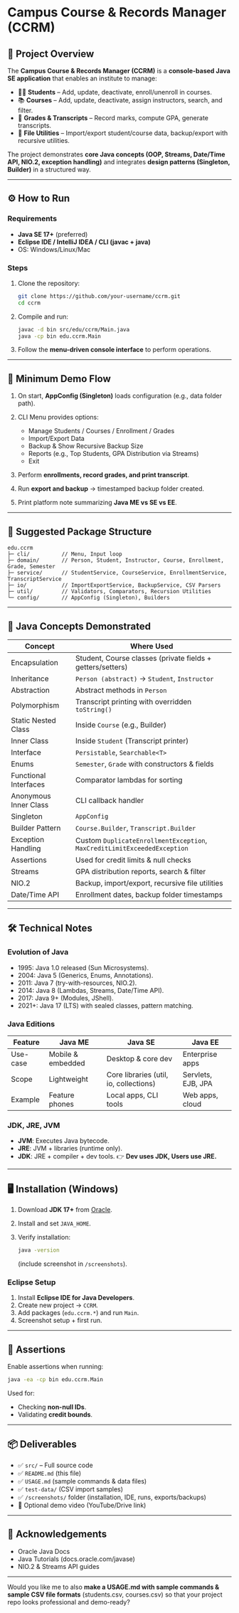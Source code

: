 
# Campus Course & Records Manager (CCRM)

## 📌 Project Overview

The **Campus Course & Records Manager (CCRM)** is a **console-based Java SE application** that enables an institute to manage:

* 👨‍🎓 **Students** – Add, update, deactivate, enroll/unenroll in courses.
* 📚 **Courses** – Add, update, deactivate, assign instructors, search, and filter.
* 📝 **Grades & Transcripts** – Record marks, compute GPA, generate transcripts.
* 📂 **File Utilities** – Import/export student/course data, backup/export with recursive utilities.

The project demonstrates **core Java concepts (OOP, Streams, Date/Time API, NIO.2, exception handling)** and integrates **design patterns (Singleton, Builder)** in a structured way.

---

## ⚙️ How to Run

### Requirements

* **Java SE 17+** (preferred)
* **Eclipse IDE / IntelliJ IDEA / CLI (javac + java)**
* OS: Windows/Linux/Mac

### Steps

1. Clone the repository:

   ```bash
   git clone https://github.com/your-username/ccrm.git
   cd ccrm
   ```
2. Compile and run:

   ```bash
   javac -d bin src/edu/ccrm/Main.java
   java -cp bin edu.ccrm.Main
   ```
3. Follow the **menu-driven console interface** to perform operations.

---

## 🚀 Minimum Demo Flow

1. On start, **AppConfig (Singleton)** loads configuration (e.g., data folder path).
2. CLI Menu provides options:

   * Manage Students / Courses / Enrollment / Grades
   * Import/Export Data
   * Backup & Show Recursive Backup Size
   * Reports (e.g., Top Students, GPA Distribution via Streams)
   * Exit
3. Perform **enrollments, record grades, and print transcript**.
4. Run **export and backup** → timestamped backup folder created.
5. Print platform note summarizing **Java ME vs SE vs EE**.

---

## 📂 Suggested Package Structure

```
edu.ccrm
├─ cli/          // Menu, Input loop
├─ domain/       // Person, Student, Instructor, Course, Enrollment, Grade, Semester
├─ service/      // StudentService, CourseService, EnrollmentService, TranscriptService
├─ io/           // ImportExportService, BackupService, CSV Parsers
├─ util/         // Validators, Comparators, Recursion Utilities
└─ config/       // AppConfig (Singleton), Builders
```

---

## 📖 Java Concepts Demonstrated

| Concept               | Where Used                                                               |
| --------------------- | ------------------------------------------------------------------------ |
| Encapsulation         | Student, Course classes (private fields + getters/setters)               |
| Inheritance           | `Person (abstract)` → `Student`, `Instructor`                            |
| Abstraction           | Abstract methods in `Person`                                             |
| Polymorphism          | Transcript printing with overridden `toString()`                         |
| Static Nested Class   | Inside `Course` (e.g., Builder)                                          |
| Inner Class           | Inside `Student` (Transcript printer)                                    |
| Interface             | `Persistable`, `Searchable<T>`                                           |
| Enums                 | `Semester`, `Grade` with constructors & fields                           |
| Functional Interfaces | Comparator lambdas for sorting                                           |
| Anonymous Inner Class | CLI callback handler                                                     |
| Singleton             | `AppConfig`                                                              |
| Builder Pattern       | `Course.Builder`, `Transcript.Builder`                                   |
| Exception Handling    | Custom `DuplicateEnrollmentException`, `MaxCreditLimitExceededException` |
| Assertions            | Used for credit limits & null checks                                     |
| Streams               | GPA distribution reports, search & filter                                |
| NIO.2                 | Backup, import/export, recursive file utilities                          |
| Date/Time API         | Enrollment dates, backup folder timestamps                               |

---

## 🛠️ Technical Notes

### Evolution of Java

* 1995: Java 1.0 released (Sun Microsystems).
* 2004: Java 5 (Generics, Enums, Annotations).
* 2011: Java 7 (try-with-resources, NIO.2).
* 2014: Java 8 (Lambdas, Streams, Date/Time API).
* 2017: Java 9+ (Modules, JShell).
* 2021+: Java 17 (LTS) with sealed classes, pattern matching.

### Java Editions

| Feature  | Java ME           | Java SE                                | Java EE            |
| -------- | ----------------- | -------------------------------------- | ------------------ |
| Use-case | Mobile & embedded | Desktop & core dev                     | Enterprise apps    |
| Scope    | Lightweight       | Core libraries (util, io, collections) | Servlets, EJB, JPA |
| Example  | Feature phones    | Local apps, CLI tools                  | Web apps, cloud    |

### JDK, JRE, JVM

* **JVM**: Executes Java bytecode.
* **JRE**: JVM + libraries (runtime only).
* **JDK**: JRE + compiler + dev tools.
  👉 **Dev uses JDK, Users use JRE.**

---

## 🖥️ Installation (Windows)

1. Download **JDK 17+** from [Oracle](https://www.oracle.com/java/technologies/javase-downloads.html).
2. Install and set `JAVA_HOME`.
3. Verify installation:

   ```bash
   java -version
   ```

   (include screenshot in `/screenshots`).

### Eclipse Setup

1. Install **Eclipse IDE for Java Developers**.
2. Create new project → `CCRM`.
3. Add packages (`edu.ccrm.*`) and run `Main`.
4. Screenshot setup + first run.

---

## 📝 Assertions

Enable assertions when running:

```bash
java -ea -cp bin edu.ccrm.Main
```

Used for:

* Checking **non-null IDs**.
* Validating **credit bounds**.

---

## 📦 Deliverables

* ✅ `src/` – Full source code
* ✅ `README.md` (this file)
* ✅ `USAGE.md` (sample commands & data files)
* ✅ `test-data/` (CSV import samples)
* ✅ `/screenshots/` folder (installation, IDE, runs, exports/backups)
* 🎥 Optional demo video (YouTube/Drive link)

---

## 🙏 Acknowledgements

* Oracle Java Docs
* Java Tutorials (docs.oracle.com/javase)
* NIO.2 & Streams API guides

---

Would you like me to also **make a USAGE.md with sample commands & sample CSV file formats** (students.csv, courses.csv) so that your project repo looks professional and demo-ready?
